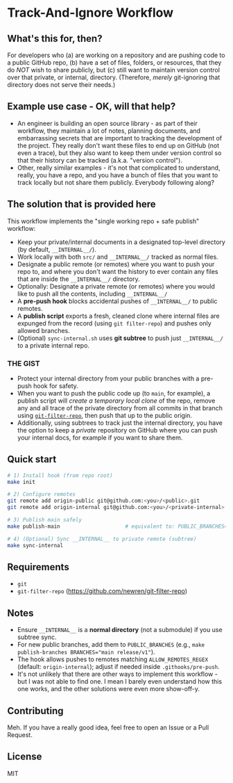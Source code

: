 # Track-And-Ignore Workflow

## What's this for, then?

For developers who (a) are working on a repository and are pushing code to a public GitHub repo, (b) have a set of files, folders, or resources, that they do _NOT_ wish to share publicly, but (c) still want to maintain version control over that private, or internal, directory. (Therefore, _merely_ git-ignoring that directory does not serve their needs.)

## Example use case - OK, will that help?

- An engineer is building an open source library - as part of their workflow, they maintain a lot of notes, planning documents, and embarrassing secrets that are important to tracking the development of the project. They really don't want these files to end up on GitHub (not even a trace), but they also want to keep them under version control so that their history can be tracked (a.k.a. "version control").
- Other, really similar examples - it's not that complicated to understand, really, you have a repo, and you have a bunch of files that you want to track locally but not share them publicly. Everybody following along?

## The solution that is provided here

This workflow implements the "single working repo + safe publish" workflow:
- Keep your private/internal documents in a designated top-level directory (by default, `__INTERNAL__/`).
- Work locally with both `src/` and `__INTERNAL__/` tracked as normal files.
- Designate a public remote (or remotes) where you want to push your repo to, and where you don't want the history to ever contain any files that are inside the `__INTERNAL__/` directory.
- Optionally: Designate a private remote (or remotes) where you would like to push all the contents, including `__INTERNAL__/` 
- A **pre-push hook** blocks accidental pushes of `__INTERNAL__/` to public remotes.
- A **publish script** exports a fresh, cleaned clone where internal files are expunged from the record (using `git filter-repo`) and pushes only allowed branches.
- (Optional) `sync-internal.sh` uses **git subtree** to push just `__INTERNAL__/` to a private internal repo.

### THE GIST

- Protect your internal directory from your public branches with a pre-push hook for safety.
- When you want to push the public code up (to `main`, for example), a publish script will _create a temporary local clone_ of the repo, remove any and all trace of the private directory from all commits in that branch using [`git-filter-repo`](https://github.com/newren/git-filter-repo/), then push that up to the public origin.
- Additionally, using subtrees to track just the internal directory, you have the option to keep a _private_ repository on GitHub where you can push your internal docs, for example if you want to share them.

## Quick start
```bash
# 1) Install hook (from repo root)
make init

# 2) Configure remotes
git remote add origin-public git@github.com:<you>/<public>.git              # public
git remote add origin-internal git@github.com:<you>/<private-internal>.git  # optional

# 3) Publish main safely
make publish-main                     # equivalent to: PUBLIC_BRANCHES="main" scripts/publish.sh

# 4) (Optional) Sync __INTERNAL__ to private remote (subtree)
make sync-internal
```

## Requirements
- `git`
- `git-filter-repo` (https://github.com/newren/git-filter-repo)

## Notes
- Ensure `__INTERNAL__` is a **normal directory** (not a submodule) if you use subtree sync.
- For new public branches, add them to `PUBLIC_BRANCHES` (e.g., `make publish-branches BRANCHES="main release/v1"`).
- The hook allows pushes to remotes matching `ALLOW_REMOTES_REGEX` (default: `origin-internal`); adjust if needed inside `.githooks/pre-push`.
- It's not unlikely that there are other ways to implement this workflow - but I was not able to find one. I mean I barely even understand how this one works, and the other solutions were even more show-off-y.

## Contributing

Meh. If you have a really good idea, feel free to open an Issue or a Pull Request.

## License

MIT
